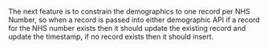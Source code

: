 The next feature is to constrain the demographics to one record per NHS Number, so when a record is passed into either demographic API if a record for the NHS number exists then it should update the existing record and update the timestamp, if no record exists then it should insert.


